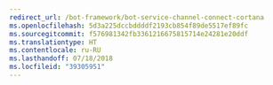 ```yaml
---
redirect_url: /bot-framework/bot-service-channel-connect-cortana
ms.openlocfilehash: 5d3a225dccbddddf2193cb854f89de5517ef89fc
ms.sourcegitcommit: f576981342fb3361216675815714e24281e20ddf
ms.translationtype: HT
ms.contentlocale: ru-RU
ms.lasthandoff: 07/18/2018
ms.locfileid: "39305951"
---
```

